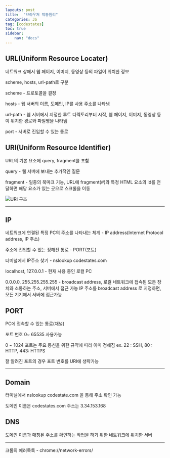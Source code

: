 ```yaml
---
layouts: post
title:  "브라우저 작동원리"
categories: JS
tag: [codestates]
toc: true
sidebar:
    nav: "docs"
---
```


## URL(Uniform Resource Locater)

네트워크 상에서 웹 페이지, 이미지, 동영상 등의 파일이 위치한 정보

scheme, hosts, url-path로 구분

scheme - 프로토콜을 결정

hosts - 웹 서버의 이름, 도메인, IP를 사용 주소를 나타냄

url-path - 웹 서버에서 지정한 루트 디렉토리부터 시작, 웹 페이지, 이미지, 동영상 등이 위치한 경로와 파일명을 나타냄

port - 서버로 진입할 수 있는 통로

## URI(Uniform Resource Identifier)

URL의 기본 요소에 query, fragment를 포함

query - 웹 서버에 보내는 추가적인 질문

fragment - 일종의 북마크 기능, URL에 fragment(#)와 특정 HTML 요소의 id를 전달하면 해당 요소가 있는 곳으로 스크롤을 이동

<html>
    <img src="https://miro.medium.com/max/1400/1*wjswnnl1BKv0LyIvFEjhow.png" alt="URI 구조">
</html>

---

## IP

네트워크에 연결된 특정 PC의 주소를 나타내는 체계 - IP address(Internet Protocol address, IP 주소)

주소에 진입할 수 있는 정해진 통로 - PORT(포트)

터미널에서 IP주소 찾기 - nslookup codestates.com

localhost, 127.0.0.1 - 현재 사용 중인 로컬 PC

0.0.0.0, 255.255.255.255 - broadcast address, 로컬 네트워크에 접속된 모든 장치와 소통하는 주소, 서버에서 접근 가능 IP 주소를 broadcast address 로 지정하면, 모든 기기에서 서버에 접근가능

## PORT

PC에 접속할 수 있는 통로(채널)

포트 번호 0~ 65535 사용가능

0 ~ 1024 포트는 주요 통신을 위한 규약에 따라 이미 정해짐 ex. 22 : SSH, 80 : HTTP, 443: HTTPS

잘 알려진 포트의 경우 포트 번호를 URI에 생략가능

---

## Domain

터미널에서 nslookup codestate.com 을 통해 주소 확인 가능

도메인 이름은 codestates.com 주소는 3.34.153.168

## DNS

도메인 이름과 매칭된 주소를 확인하는 작업을 하기 위한 네트워크에 위치한 서버

---

크롬의 에러목록 - chrome://network-errors/
